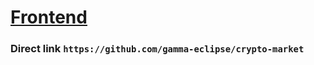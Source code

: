 # [Frontend](https://github.com/gamma-eclipse/crypto-market)

### Direct link `https://github.com/gamma-eclipse/crypto-market`
